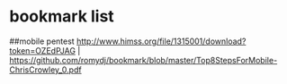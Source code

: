 # bookmark list

##mobile pentest
http://www.himss.org/file/1315001/download?token=OZEdPJAG | https://github.com/romydj/bookmark/blob/master/Top8StepsForMobile-ChrisCrowley_0.pdf
